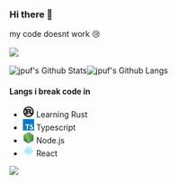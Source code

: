 ### Hi there 👋
my code doesnt work 😢

<a href="https://discord.com/users/420893806049624074"><img align="center" src="https://lanyard-profile-readme.vercel.app/api/420893806049624074?bg=23283d&borderRadius=8px"/></a>

<img align="center" style="padding:0" src="https://github-readme-stats.vercel.app/api?username=Jpuf0&show_icons=true&count_private=true&include_all_commits=true&hide=contribs&hide_title=true&hide_border=true&bg_color=0d1117&text_color=ffffff" alt="jpuf's Github Stats"><img align="center" style="padding:0" src="https://github-readme-stats.vercel.app/api/top-langs/?username=Jpuf0&layout=compact&hide_border=true&bg_color=0d1117&text_color=ffffff" alt="jpuf's Github Langs">

#### Langs i break code in
* <img src="https://raw.githubusercontent.com/github/explore/80688e429a7d4ef2fca1e82350fe8e3517d3494d/topics/rust/rust.png" height="20"> Learning Rust
* <img src="https://raw.githubusercontent.com/github/explore/80688e429a7d4ef2fca1e82350fe8e3517d3494d/topics/typescript/typescript.png" height="20"> Typescript
* <img src="https://raw.githubusercontent.com/github/explore/80688e429a7d4ef2fca1e82350fe8e3517d3494d/topics/nodejs/nodejs.png" height="20"> Node.js
* <img src="https://raw.githubusercontent.com/github/explore/80688e429a7d4ef2fca1e82350fe8e3517d3494d/topics/react/react.png" height="20"> React


<img src="https://wakatime.com/share/@0e817db0-6de0-4cef-9ce0-5ab596f46bce/039a8d7c-492e-4bce-b912-2085821fd2f7.png" />
